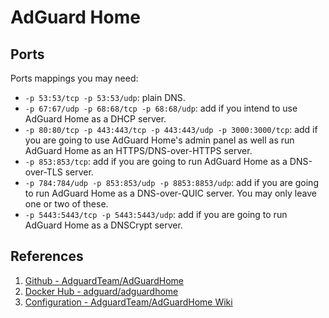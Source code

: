 # AdGuard Home

## Ports

Ports mappings you may need:

- `-p 53:53/tcp -p 53:53/udp`: plain DNS.
- `-p 67:67/udp -p 68:68/tcp -p 68:68/udp`: add if you intend to use AdGuard Home as a DHCP server.
- `-p 80:80/tcp -p 443:443/tcp -p 443:443/udp -p 3000:3000/tcp`: add if you are going to use AdGuard Home's admin panel as well as run AdGuard Home as an HTTPS/DNS-over-HTTPS server.
- `-p 853:853/tcp`: add if you are going to run AdGuard Home as a DNS-over-TLS server.
- `-p 784:784/udp -p 853:853/udp -p 8853:8853/udp`: add if you are going to run AdGuard Home as a DNS-over-QUIC server. You may only leave one or two of these.
- `-p 5443:5443/tcp -p 5443:5443/udp`: add if you are going to run AdGuard Home as a DNSCrypt server.

## References

1. [Github - AdguardTeam/AdGuardHome](https://github.com/AdguardTeam/AdGuardHome)
2. [Docker Hub - adguard/adguardhome](https://hub.docker.com/r/adguard/adguardhome)
3. [Configuration - AdguardTeam/AdGuardHome Wiki](https://github.com/AdguardTeam/AdGuardHome/wiki/Configuration)
